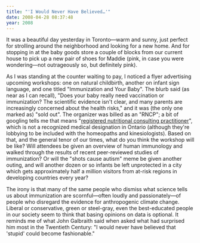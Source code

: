 ```yaml
---
title: "'I Would Never Have Believed…'"
date: 2008-04-28 08:37:48
year: 2008
---
```

It was a beautiful day yesterday in Toronto—warm and sunny, just perfect for strolling around the neighborhood and looking for a new home. And for stopping in at the baby goods store a couple of blocks from our current house to pick up a new pair of shoes for Maddie (pink, in case you were wondering—not outrageously so, but definitely pink).

As I was standing at the counter waiting to pay, I noticed a flyer advertising upcoming workshops: one on natural childbirth, another on infant sign language, and one titled "Immunization and Your Baby". The blurb said (as near as I can recall), "Does your baby really need vaccination or immunization? The scientific evidence isn't clear, and many parents are increasingly concerned about the health risks," and it was (the only one marked as) "sold out". The organizer was billed as an "RNCP"; a bit of googling tells me that means "<a href="http://www.ionc.org">registered nutritional consulting practitioner</a>", which is not a recognized medical designation in Ontario (although they're lobbying to be included with the homeopaths and kinesiologists). Based on that, and the general tenor of our times, what do you think the workshop will be like? Will attendees be given an overview of human immunology and walked through the results of recent peer-reviewed studies of immunization? Or will the "shots cause autism" meme be given another outing, and will another dozen or so infants be left unprotected in a city which gets approximately half a million visitors from at-risk regions in developing countries every year?

The irony is that many of the same people who dismiss what science tells us about immunization are scornful—often loudly and passionately—of people who disregard the evidence for anthropogenic climate change. Liberal or conservative, green or steel-gray, even the best-educated people in our society seem to think that basing opinions on data is optional. It reminds me of what John Galbraith said when asked what had surprised him most in the Twentieth Century: "I would never have believed that 'stupid' could become fashionable."
